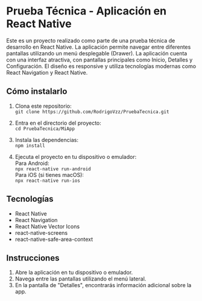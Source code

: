 # Prueba Técnica - Aplicación en React Native

Este es un proyecto realizado como parte de una prueba técnica de desarrollo en React Native. La aplicación permite navegar entre diferentes pantallas utilizando un menú desplegable (Drawer). La aplicación cuenta con una interfaz atractiva, con pantallas principales como Inicio, Detalles y Configuración. El diseño es responsive y utiliza tecnologías modernas como React Navigation y React Native.

## Cómo instalarlo
1. Clona este repositorio:  
   `git clone https://github.com/RodrigoVzz/PruebaTecnica.git`

2. Entra en el directorio del proyecto:  
   `cd PruebaTecnica/MiApp`

3. Instala las dependencias:  
   `npm install`

4. Ejecuta el proyecto en tu dispositivo o emulador:  
   Para Android:  
   `npx react-native run-android`  
   Para iOS (si tienes macOS):  
   `npx react-native run-ios`

## Tecnologías 
- React Native
- React Navigation
- React Native Vector Icons
- react-native-screens
- react-native-safe-area-context

## Instrucciones 
1. Abre la aplicación en tu dispositivo o emulador.
2. Navega entre las pantallas utilizando el menú lateral.
3. En la pantalla de "Detalles", encontrarás información adicional sobre la app.


